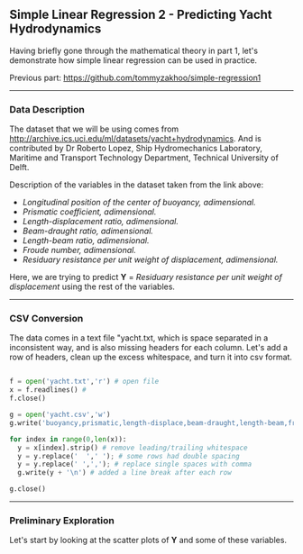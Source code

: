 ## Simple Linear Regression 2 - Predicting Yacht Hydrodynamics

Having briefly gone through the mathematical theory in part 1, let's demonstrate how simple linear regression can be used in practice.

Previous part: https://github.com/tommyzakhoo/simple-regression1

<hr>

### Data Description

The dataset that we will be using comes from http://archive.ics.uci.edu/ml/datasets/yacht+hydrodynamics. And is contributed by Dr Roberto Lopez, Ship Hydromechanics Laboratory, Maritime and Transport Technology Department, Technical University of Delft.

Description of the variables in the dataset taken from the link above:

* <i> Longitudinal position of the center of buoyancy, adimensional. </i>
* <i> Prismatic coefficient, adimensional. </i>
* <i> Length-displacement ratio, adimensional. </i>
* <i> Beam-draught ratio, adimensional. </i>
* <i> Length-beam ratio, adimensional. </i>
* <i> Froude number, adimensional. </i>
* <i> Residuary resistance per unit weight of displacement, adimensional. </i>

Here, we are trying to predict <b>Y</b> = <i>Residuary resistance per unit weight of displacement</i> using the rest of the variables.

<hr>

### CSV Conversion

The data comes in a text file "yacht.txt</i>, which is space separated in a inconsistent way, and is also missing headers for each column. Let's add a row of headers, clean up the excess whitespace, and turn it into csv format.

```python

f = open('yacht.txt','r') # open file
x = f.readlines() # 
f.close()

g = open('yacht.csv','w')
g.write('buoyancy,prismatic,length-displace,beam-draught,length-beam,froude,resist\n') # write header row

for index in range(0,len(x)):
  y = x[index].strip() # remove leading/trailing whitespace
  y = y.replace('  ',' '); # some rows had double spacing
  y = y.replace(' ',','); # replace single spaces with comma
  g.write(y + '\n') # added a line break after each row

g.close()

```

<hr>

### Preliminary Exploration

Let's start by looking at the scatter plots of <b>Y</b> and some of these variables.



